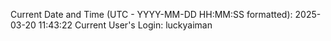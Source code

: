 Current Date and Time (UTC - YYYY-MM-DD HH:MM:SS formatted): 2025-03-20 11:43:22
Current User's Login: luckyaiman
